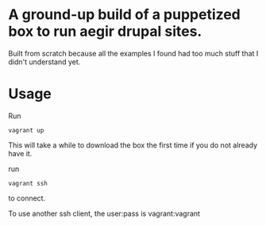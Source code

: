 # A ground-up build of a puppetized box to run aegir drupal sites.

Built from scratch because all the examples I found had too much stuff that I didn't understand yet.

# Usage

Run

    vagrant up

This will take a while to download the box the first time if you do not
already have it.

run

    vagrant ssh

to connect.

To use another ssh client, the user:pass is vagrant:vagrant

